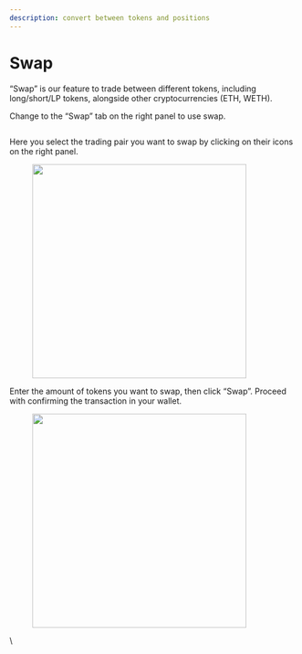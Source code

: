 ```yaml
---
description: convert between tokens and positions
---
```


# Swap

“Swap” is our feature to trade between different tokens, including long/short/LP tokens, alongside other cryptocurrencies (ETH, WETH).

Change to the “Swap” tab on the right panel to use swap.&#x20;

<figure><img src="https://lh5.googleusercontent.com/QnvZJlg1uCE15idIuJxw8487yFKkfhokRU1GaxctONIY1SBqovFS0RUNXPdQvmtC-xjHGuvGFuuu2cGHQiGKZ0Fnj90nJvhnyaCrESIVs-EWB4cjZlFME2r7n_XvGDHa1urkufUBSQr7_xxiFI9Mlu8" alt=""><figcaption></figcaption></figure>

Here you select the trading pair you want to swap by clicking on their icons on the right panel.

<figure><img src="https://lh4.googleusercontent.com/FTmDMsMP36JFd61hczN8rUTtKcB35dhIM5DIrtEN_pbAWxdAyrfDV_UO6w3rVc_Xsme7QYvJT6BEWdlCrPdPAdPAK9-r0jym712ApP_ShfwO9ODJM5tL_S1VWwJqp76sLviiXvPVIzqqPxyDN3LS5u0" alt="" width="375"><figcaption></figcaption></figure>

Enter the amount of tokens you want to swap, then click “Swap”. Proceed with confirming the transaction in your wallet.

<figure><img src="https://lh5.googleusercontent.com/mStkMAieOpv2m0ReJDkZIuYBzmvmCFo22w_DwPjHBLUl_kqLaBrtOArt1FBPpmqecZYIcvYQGrsol8DkadwyRDGkyJBMvsByo8qVUx3TKUwUh0J68dldfx1_U2FX96zdyO04WBKPlR3wvTYs_lkXoIY" alt="" width="375"><figcaption></figcaption></figure>

\
